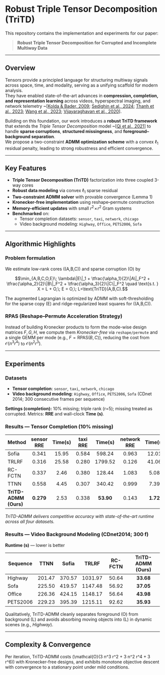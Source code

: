 # Robust Triple Tensor Decomposition (TriTD)

This repository contains the implementation and experiments for our paper:

> **Robust Triple Tensor Decomposition for Corrupted and Incomplete Multiway Data**

---

## Overview

Tensors provide a principled language for structuring multiway signals across space, time, and modality, serving as a unifying scaffold for modern analysis.  
They have enabled state-of-the-art advances in **compression, completion, and representation learning** across videos, hyperspectral imaging, and network telemetry ~\[[Kolda & Bader, 2009](https://epubs.siam.org/doi/10.1137/07070111X); [Sedighin et al., 2024](#references); [Thanh et al., 2023](#references); [Wang et al., 2023](#references); [Vijayaraghavan et al., 2020](#references)\].

Building on this foundation, our work introduces a **robust TriTD framework** that extends the *Triple Tensor Decomposition* model ~\[[Qi et al., 2021](#references)\] to handle **sparse corruptions**, **structured missingness**, and **foreground–background separation**.  
We propose a two-constraint **ADMM optimization scheme** with a convex $\ell_1$ residual penalty, leading to strong robustness and efficient convergence.

---

## Key Features

- **Triple Tensor Decomposition (TriTD)** factorization into three coupled 3-way cores  
- **Robust data modeling** via convex $\ell_1$ sparse residual  
- **Two-constraint ADMM solver** with provable convergence (Lemma 1)  
- **Kronecker-free implementation** using reshape–permute construction  
- **Memory-efficient updates** with small $r^2 \!\times\! r^2$ Gram systems  
- **Benchmarked** on:
  - Tensor completion datasets: `sensor`, `taxi`, `network`, `chicago`
  - Video background modeling: `Highway`, `Office`, `PETS2006`, `Sofa`

---

## Algorithmic Highlights

### Problem formulation
We estimate low-rank cores \((A,B,C)\) and sparse corruption \(O\) by
```math
\min_{A,B,C,O,E}\; \lambda\|E\|_1 + \tfrac{\alpha_1}{2}\|A\|_F^2 + \tfrac{\alpha_2}{2}\|B\|_F^2 + \tfrac{\alpha_3}{2}\|C\|_F^2
\quad \text{s.t. } X = L + O,\; E = O,\; L=\text{TriTD}(A,B,C).
```
The augmented Lagrangian is optimized by ADMM with soft-thresholding for the sparse copy \(E\) and ridge-regularized least squares for \((A,B,C)\).

### RPAS (Reshape–Permute Acceleration Strategy)
Instead of building Kronecker products to form the mode-wise design matrices $F,G,H$, we compute them *Kronecker-free* via `reshape/permute` and a single GEMM per mode (e.g., $F=\text{RPAS}(B,C)$), reducing the cost from $\mathcal{O}(n^3 r^4)$ to $\mathcal{O}(n^2 r^3)$.

---

## Experiments

### Datasets
- **Tensor completion**: `sensor`, `taxi`, `network`, `chicago`  
- **Video background modeling**: `Highway`, `Office`, `PETS2006`, `Sofa` (CDnet 2014; 300 consecutive frames per sequence)

**Settings (completion):** 10% missing; triple rank \(r=5\); missing treated as corrupted. Metrics: **RRE** and wall-clock **Time (s)**.

### Results — Tensor Completion (10% missing)

| Method                 | sensor RRE | Time(s) | taxi RRE | Time(s) | network RRE | Time(s) | chicago RRE | Time(s) |
|------------------------|:----------:|:-------:|:--------:|:-------:|:-----------:|:-------:|:-----------:|:-------:|
| Sofia                  | 0.341      | 15.95   | 0.584    | 598.24  | 0.963       | 12.01   | 0.352       | 194.36  |
| TRLRF                  | 0.316      | 25.58   | 0.280    | 1799.52 | 0.126       | 41.06   | 0.311       | 1318.22 |
| RC-FCTN                | 0.337      | 2.46    | 0.380    | 128.44  | 1.083       | 5.08    | 0.247       | 29.30   |
| TTNN                   | 0.558      | 4.45    | 0.307    | 340.42  | 0.999       | 7.39    | 0.316       | 264.73  |
| **TriTD-ADMM (Ours)**  | **0.279**  | 2.53    | 0.338    | **53.90** | 0.143     | **1.72** | 0.321     | **20.69** |

*TriTD-ADMM delivers competitive accuracy with state-of-the-art runtime across all four datasets.*

### Results — Video Background Modeling (CDnet2014; 300 f)

**Runtime (s)** — lower is better

| Sequence  | TTNN   | Sofia  | TRLRF   | RC-FCTN | **TriTD-ADMM (Ours)** |
|-----------|:------:|:------:|:-------:|:-------:|:----------------------:|
| Highway   | 201.47 | 370.57 | 1031.97 | 50.64   | **33.68** |
| Sofa      | 225.50 | 419.57 | 1147.48 | 56.92   | **37.05** |
| Office    | 226.36 | 424.15 | 1148.17 | 56.64   | **43.98** |
| PETS2006  | 229.23 | 395.39 | 1215.11 | 92.62   | **35.93** |

Qualitatively, TriTD-ADMM cleanly separates foreground \(O\) from background \(L\) and avoids absorbing moving objects into \(L\) in dynamic scenes (e.g., *Highway*).

---

## Complexity & Convergence

Per iteration, TriTD-ADMM costs \(\mathcal{O}(3 n^3 r^2 + 3 n^2 r^4 + 3 r^6)\) with Kronecker-free designs, and exhibits monotone objective descent with convergence to a stationary point under mild conditions.
